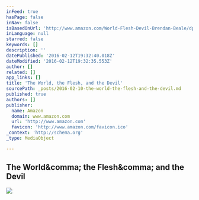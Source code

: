 ```yaml
---
inFeed: true
hasPage: false
inNav: false
isBasedOnUrl: 'http://www.amazon.com/World-Flesh-Devil-Brendan-Beale/dp/1320511805/ref=sr_1_3?ie=UTF8&qid=1455074532&sr=8-3&keywords=brendan+beale'
inLanguage: null
starred: false
keywords: []
description: ''
datePublished: '2016-02-12T19:32:40.018Z'
dateModified: '2016-02-12T19:32:35.553Z'
author: []
related: []
app_links: []
title: 'The World, the Flesh, and the Devil'
sourcePath: _posts/2016-02-10-the-world-the-flesh-and-the-devil.md
published: true
authors: []
publisher:
  name: Amazon
  domain: www.amazon.com
  url: 'http://www.amazon.com'
  favicon: 'http://www.amazon.com/favicon.ico'
_context: 'http://schema.org'
_type: MediaObject

---
```

<article style=""><h1>The World&amp;comma; the Flesh&amp;comma; and the Devil</h1><img src="http://ecx.images-amazon.com/images/I/31p1Gw0LDIL.jpg" /></article>